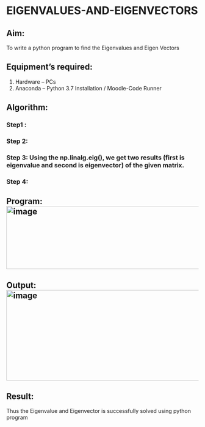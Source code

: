 # EIGENVALUES-AND-EIGENVECTORS
## Aim:
To write a python program to find the Eigenvalues and Eigen Vectors
## Equipment’s required:
1. 	Hardware – PCs
2. 	Anaconda – Python 3.7 Installation / Moodle-Code Runner
## Algorithm:
### Step1 : 
### Step 2: 
### Step 3: Using the np.linalg.eig(),  we get two results (first is eigenvalue and second is eigenvector) of the given matrix.
### Step 4: 

## Program:<img width="740" height="165" alt="image" src="https://github.com/user-attachments/assets/e5a76e1e-2c8f-43aa-9312-18167e28514f" />


## Output:<img width="1246" height="237" alt="image" src="https://github.com/user-attachments/assets/daa55226-3bd1-49d2-8268-0ae933393276" />

## Result:
Thus the Eigenvalue and Eigenvector is successfully solved using python program
